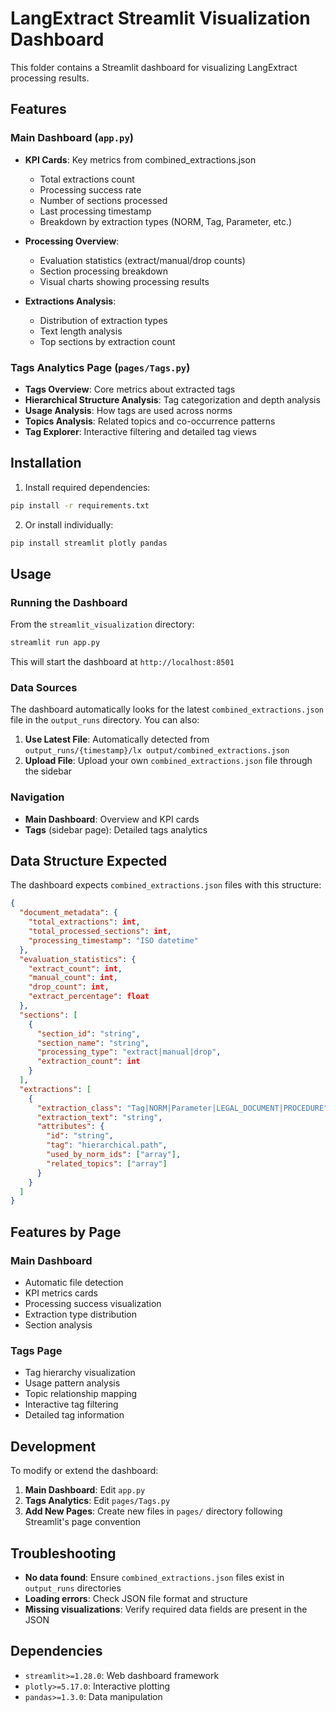 # LangExtract Streamlit Visualization Dashboard

This folder contains a Streamlit dashboard for visualizing LangExtract processing results.

## Features

### Main Dashboard (`app.py`)
- **KPI Cards**: Key metrics from combined_extractions.json
  - Total extractions count
  - Processing success rate
  - Number of sections processed
  - Last processing timestamp
  - Breakdown by extraction types (NORM, Tag, Parameter, etc.)

- **Processing Overview**: 
  - Evaluation statistics (extract/manual/drop counts)
  - Section processing breakdown
  - Visual charts showing processing results

- **Extractions Analysis**:
  - Distribution of extraction types
  - Text length analysis
  - Top sections by extraction count

### Tags Analytics Page (`pages/Tags.py`)
- **Tags Overview**: Core metrics about extracted tags
- **Hierarchical Structure Analysis**: Tag categorization and depth analysis
- **Usage Analysis**: How tags are used across norms
- **Topics Analysis**: Related topics and co-occurrence patterns
- **Tag Explorer**: Interactive filtering and detailed tag views

## Installation

1. Install required dependencies:
```bash
pip install -r requirements.txt
```

2. Or install individually:
```bash
pip install streamlit plotly pandas
```

## Usage

### Running the Dashboard

From the `streamlit_visualization` directory:

```bash
streamlit run app.py
```

This will start the dashboard at `http://localhost:8501`

### Data Sources

The dashboard automatically looks for the latest `combined_extractions.json` file in the `output_runs` directory. You can also:

1. **Use Latest File**: Automatically detected from `output_runs/{timestamp}/lx output/combined_extractions.json`
2. **Upload File**: Upload your own `combined_extractions.json` file through the sidebar

### Navigation

- **Main Dashboard**: Overview and KPI cards
- **Tags** (sidebar page): Detailed tags analytics

## Data Structure Expected

The dashboard expects `combined_extractions.json` files with this structure:

```json
{
  "document_metadata": {
    "total_extractions": int,
    "total_processed_sections": int,
    "processing_timestamp": "ISO datetime"
  },
  "evaluation_statistics": {
    "extract_count": int,
    "manual_count": int,
    "drop_count": int,
    "extract_percentage": float
  },
  "sections": [
    {
      "section_id": "string",
      "section_name": "string",
      "processing_type": "extract|manual|drop",
      "extraction_count": int
    }
  ],
  "extractions": [
    {
      "extraction_class": "Tag|NORM|Parameter|LEGAL_DOCUMENT|PROCEDURE",
      "extraction_text": "string",
      "attributes": {
        "id": "string",
        "tag": "hierarchical.path",
        "used_by_norm_ids": ["array"],
        "related_topics": ["array"]
      }
    }
  ]
}
```

## Features by Page

### Main Dashboard
- Automatic file detection
- KPI metrics cards
- Processing success visualization
- Extraction type distribution
- Section analysis

### Tags Page
- Tag hierarchy visualization
- Usage pattern analysis
- Topic relationship mapping
- Interactive tag filtering
- Detailed tag information

## Development

To modify or extend the dashboard:

1. **Main Dashboard**: Edit `app.py`
2. **Tags Analytics**: Edit `pages/Tags.py`
3. **Add New Pages**: Create new files in `pages/` directory following Streamlit's page convention

## Troubleshooting

- **No data found**: Ensure `combined_extractions.json` files exist in `output_runs` directories
- **Loading errors**: Check JSON file format and structure
- **Missing visualizations**: Verify required data fields are present in the JSON

## Dependencies

- `streamlit>=1.28.0`: Web dashboard framework
- `plotly>=5.17.0`: Interactive plotting
- `pandas>=1.3.0`: Data manipulation